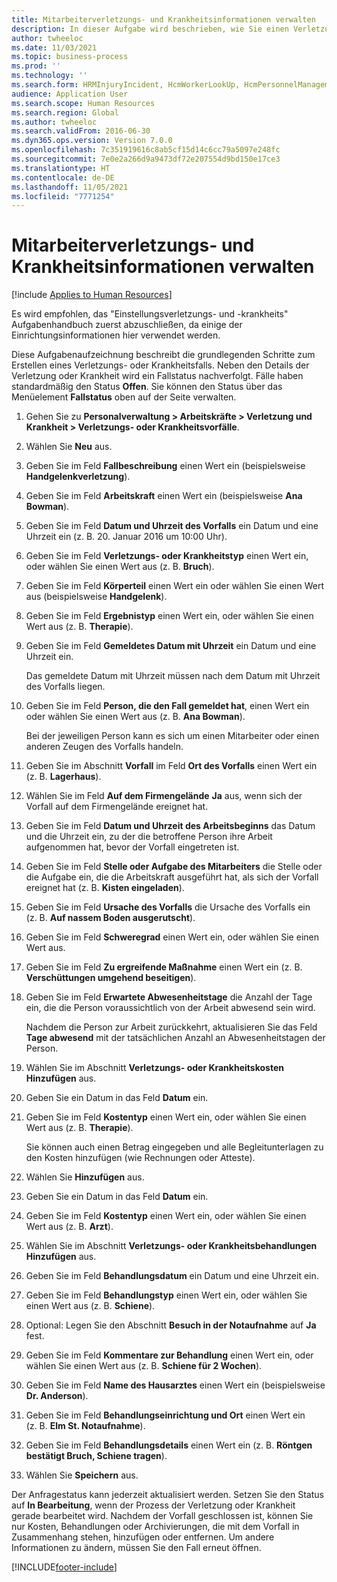 ```yaml
---
title: Mitarbeiterverletzungs- und Krankheitsinformationen verwalten
description: In dieser Aufgabe wird beschrieben, wie Sie einen Verletzungs- oder Krankheitsfall erstellen.
author: twheeloc
ms.date: 11/03/2021
ms.topic: business-process
ms.prod: ''
ms.technology: ''
ms.search.form: HRMInjuryIncident, HcmWorkerLookUp, HcmPersonnelManagementWorkspace
audience: Application User
ms.search.scope: Human Resources
ms.search.region: Global
ms.author: twheeloc
ms.search.validFrom: 2016-06-30
ms.dyn365.ops.version: Version 7.0.0
ms.openlocfilehash: 7c351919616c8ab5cf15d14c6cc79a5097e248fc
ms.sourcegitcommit: 7e0e2a266d9a9473df72e207554d9bd150e17ce3
ms.translationtype: HT
ms.contentlocale: de-DE
ms.lasthandoff: 11/05/2021
ms.locfileid: "7771254"
---
```

# <a name="maintain-employee-injury-and-illness-information"></a>Mitarbeiterverletzungs- und Krankheitsinformationen verwalten

[!include [Applies to Human Resources](../includes/applies-to-hr.md)]



Es wird empfohlen, das "Einstellungsverletzungs- und -krankheits" Aufgabenhandbuch zuerst abzuschließen, da einige der Einrichtungsinformationen hier verwendet werden. 



Diese Aufgabenaufzeichnung beschreibt die grundlegenden Schritte zum Erstellen eines Verletzungs- oder Krankheitsfalls. Neben den Details der Verletzung oder Krankheit wird ein Fallstatus nachverfolgt. Fälle haben standardmäßig den Status **Offen**. Sie können den Status über das Menüelement **Fallstatus** oben auf der Seite verwalten.

1. Gehen Sie zu **Personalverwaltung \> Arbeitskräfte \> Verletzung und Krankheit \> Verletzungs- oder Krankheitsvorfälle**.
2. Wählen Sie **Neu** aus.
3. Geben Sie im Feld **Fallbeschreibung** einen Wert ein (beispielsweise **Handgelenkverletzung**).
4. Geben Sie im Feld **Arbeitskraft** einen Wert ein (beispielsweise **Ana Bowman**).
5. Geben Sie im Feld **Datum und Uhrzeit des Vorfalls** ein Datum und eine Uhrzeit ein (z. B. 20. Januar 2016 um 10:00 Uhr).
6. Geben Sie im Feld **Verletzungs- oder Krankheitstyp** einen Wert ein, oder wählen Sie einen Wert aus (z. B. **Bruch**).
7. Geben Sie im Feld **Körperteil** einen Wert ein oder wählen Sie einen Wert aus (beispielsweise **Handgelenk**).
8. Geben Sie im Feld **Ergebnistyp** einen Wert ein, oder wählen Sie einen Wert aus (z. B. **Therapie**).
9. Geben Sie im Feld **Gemeldetes Datum mit Uhrzeit** ein Datum und eine Uhrzeit ein.

    Das gemeldete Datum mit Uhrzeit müssen nach dem Datum mit Uhrzeit des Vorfalls liegen.

10. Geben Sie im Feld **Person, die den Fall gemeldet hat**, einen Wert ein oder wählen Sie einen Wert aus (z. B. **Ana Bowman**).

    Bei der jeweiligen Person kann es sich um einen Mitarbeiter oder einen anderen Zeugen des Vorfalls handeln.

11. Geben Sie im Abschnitt **Vorfall** im Feld **Ort des Vorfalls** einen Wert ein (z. B. **Lagerhaus**).
12. Wählen Sie im Feld **Auf dem Firmengelände** **Ja** aus, wenn sich der Vorfall auf dem Firmengelände ereignet hat.
13. Geben Sie im Feld **Datum und Uhrzeit des Arbeitsbeginns** das Datum und die Uhrzeit ein, zu der die betroffene Person ihre Arbeit aufgenommen hat, bevor der Vorfall eingetreten ist.
14. Geben Sie im Feld **Stelle oder Aufgabe des Mitarbeiters** die Stelle oder die Aufgabe ein, die die Arbeitskraft ausgeführt hat, als sich der Vorfall ereignet hat (z. B. **Kisten eingeladen**). 
15. Geben Sie im Feld **Ursache des Vorfalls** die Ursache des Vorfalls ein (z. B. **Auf nassem Boden ausgerutscht**).
16. Geben Sie im Feld **Schweregrad** einen Wert ein, oder wählen Sie einen Wert aus.
17. Geben Sie im Feld **Zu ergreifende Maßnahme** einen Wert ein (z. B. **Verschüttungen umgehend beseitigen**).
18. Geben Sie im Feld **Erwartete Abwesenheitstage** die Anzahl der Tage ein, die die Person voraussichtlich von der Arbeit abwesend sein wird.

    Nachdem die Person zur Arbeit zurückkehrt, aktualisieren Sie das Feld **Tage abwesend** mit der tatsächlichen Anzahl an Abwesenheitstagen der Person.

19. Wählen Sie im Abschnitt **Verletzungs- oder Krankheitskosten** **Hinzufügen** aus.
20. Geben Sie ein Datum in das Feld **Datum** ein.
21. Geben Sie im Feld **Kostentyp** einen Wert ein, oder wählen Sie einen Wert aus (z. B. **Therapie**).

    Sie können auch einen Betrag eingegeben und alle Begleitunterlagen zu den Kosten hinzufügen (wie Rechnungen oder Atteste).

22. Wählen Sie **Hinzufügen** aus.
23. Geben Sie ein Datum in das Feld **Datum** ein.
24. Geben Sie im Feld **Kostentyp** einen Wert ein, oder wählen Sie einen Wert aus (z. B. **Arzt**).
25. Wählen Sie im Abschnitt **Verletzungs- oder Krankheitsbehandlungen** **Hinzufügen** aus.
26. Geben Sie im Feld **Behandlungsdatum** ein Datum und eine Uhrzeit ein.
27. Geben Sie im Feld **Behandlungstyp** einen Wert ein, oder wählen Sie einen Wert aus (z. B. **Schiene**).
28. Optional: Legen Sie den Abschnitt **Besuch in der Notaufnahme** auf **Ja** fest.
29. Geben Sie im Feld **Kommentare zur Behandlung** einen Wert ein, oder wählen Sie einen Wert aus (z. B. **Schiene für 2 Wochen**).
30. Geben Sie im Feld **Name des Hausarztes** einen Wert ein (beispielsweise **Dr. Anderson**).
31. Geben Sie im Feld **Behandlungseinrichtung und Ort** einen Wert ein (z. B. **Elm St. Notaufnahme**).
32. Geben Sie im Feld **Behandlungsdetails** einen Wert ein (z. B. **Röntgen bestätigt Bruch, Schiene tragen**).
33. Wählen Sie **Speichern** aus.

Der Anfragestatus kann jederzeit aktualisiert werden. Setzen Sie den Status auf **In Bearbeitung**, wenn der Prozess der Verletzung oder Krankheit gerade bearbeitet wird. Nachdem der Vorfall geschlossen ist, können Sie nur Kosten, Behandlungen oder Archivierungen, die mit dem Vorfall in Zusammenhang stehen, hinzufügen oder entfernen. Um andere Informationen zu ändern, müssen Sie den Fall erneut öffnen.

[!INCLUDE[footer-include](../includes/footer-banner.md)]
